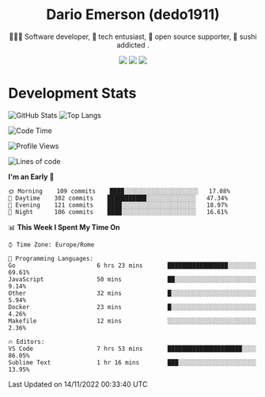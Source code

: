 <div align="center">
  
# Dario Emerson (dedo1911)
👨🏼‍💻 Software developer, 🔧 tech entusiast, 🙌 open source supporter, 🍣 sushi addicted .

[![](https://img.shields.io/badge/-Linkedin-informational?style=for-the-badge&logo=linkedin&logoColor=white&color=2867B2)](http://linkedin.com/in/dedo1911)
[![](https://img.shields.io/badge/-Telegram-informational?style=for-the-badge&logo=telegram&logoColor=white&color=0088cc)](https://t.me/dedo1911)
[![](https://img.shields.io/badge/-Facebook-informational?style=for-the-badge&logo=facebook&logoColor=white&color=3b5998)](https://fb.com/dedo1911)

</div>

# Development Stats

![GitHub Stats](https://github-readme-stats.vercel.app/api?username=dedo1911&hide=&count_private=true&title_color=84cc16&text_color=ffffff&icon_color=84cc16&bg_color=1c1917&hide_border=true&border_radius=0&show_icons=true)
![Top Langs](https://github-readme-stats.vercel.app/api/top-langs/?username=dedo1911&theme=chartreuse-dark&layout=compact)

<!--START_SECTION:waka-->
![Code Time](http://img.shields.io/badge/Code%20Time-1%2C063%20hrs%2048%20mins-blue)

![Profile Views](http://img.shields.io/badge/Profile%20Views-0-blue)

![Lines of code](https://img.shields.io/badge/From%20Hello%20World%20I%27ve%20Written-143%20Thousand%20lines%20of%20code-blue)

**I'm an Early 🐤** 

```text
🌞 Morning    109 commits    ████░░░░░░░░░░░░░░░░░░░░░   17.08% 
🌆 Daytime    302 commits    ███████████░░░░░░░░░░░░░░   47.34% 
🌃 Evening    121 commits    ████░░░░░░░░░░░░░░░░░░░░░   18.97% 
🌙 Night      106 commits    ████░░░░░░░░░░░░░░░░░░░░░   16.61%

```


📊 **This Week I Spent My Time On** 

```text
⌚︎ Time Zone: Europe/Rome

💬 Programming Languages: 
Go                       6 hrs 23 mins       █████████████████░░░░░░░░   69.61% 
JavaScript               50 mins             ██░░░░░░░░░░░░░░░░░░░░░░░   9.14% 
Other                    32 mins             █░░░░░░░░░░░░░░░░░░░░░░░░   5.94% 
Docker                   23 mins             █░░░░░░░░░░░░░░░░░░░░░░░░   4.26% 
Makefile                 12 mins             ░░░░░░░░░░░░░░░░░░░░░░░░░   2.36%

🔥 Editors: 
VS Code                  7 hrs 53 mins       █████████████████████░░░░   86.05% 
Sublime Text             1 hr 16 mins        ███░░░░░░░░░░░░░░░░░░░░░░   13.95%

```


 Last Updated on 14/11/2022 00:33:40 UTC
<!--END_SECTION:waka-->

<!--
**dedo1911/dedo1911** is a ✨ _special_ ✨ repository because its `README.md` (this file) appears on your GitHub profile.

Here are some ideas to get you started:

- 🔭 I’m currently working on ...
- 🌱 I’m currently learning ...
- 👯 I’m looking to collaborate on ...
- 🤔 I’m looking for help with ...
- 💬 Ask me about ...
- 📫 How to reach me: ...
- 😄 Pronouns: ...
- ⚡ Fun fact: ...
-->

